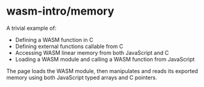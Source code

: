 # wasm-intro/memory

A trivial example of:

- Defining a WASM function in C
- Defining external functions callable from C
- Accessing WASM linear memory from both JavaScript and C
- Loading a WASM module and calling a WASM function from JavaScript

The page loads the WASM module, then manipulates and reads its exported memory using both JavaScript typed arrays and C pointers.

